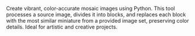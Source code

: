 Create vibrant, color-accurate mosaic images using Python. This tool processes a source image, divides it into blocks, 
and replaces each block with the most similar miniature from a provided image set, preserving color details. 
Ideal for artistic and creative projects.